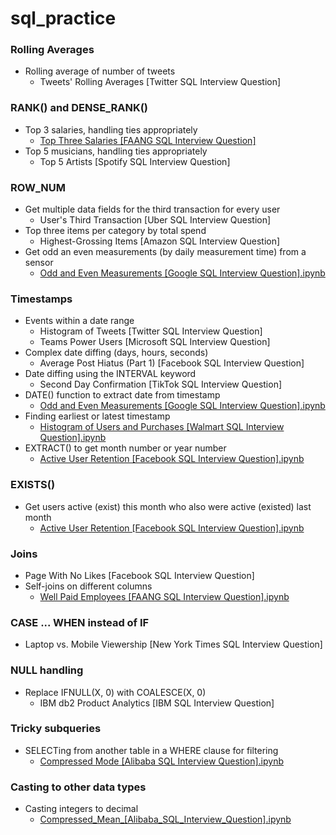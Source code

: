 # sql_practice

### Rolling Averages
* Rolling average of number of tweets
  * Tweets' Rolling Averages [Twitter SQL Interview Question]
 
### RANK() and DENSE_RANK()
* Top 3 salaries, handling ties appropriately
  * [Top Three Salaries [FAANG SQL Interview Question]](https://github.com/lawgorithm/sql_practice/blob/main/Top_Three_Salaries_%5BFAANG_SQL_Interview_Question%5D.ipynb)
* Top 5 musicians, handling ties appropriately
  * Top 5 Artists [Spotify SQL Interview Question]

### ROW_NUM
* Get multiple data fields for the third transaction for every user
  * User's Third Transaction [Uber SQL Interview Question]
* Top three items per category by total spend
  * Highest-Grossing Items [Amazon SQL Interview Question]
* Get odd an even measurements (by daily measurement time) from a sensor
  * [Odd and Even Measurements [Google SQL Interview Question].ipynb](https://github.com/lawgorithm/sql_practice/blob/main/Odd_and_Even_Measurements_%5BGoogle_SQL_Interview_Question%5D.ipynb)

### Timestamps
* Events within a date range
  * Histogram of Tweets [Twitter SQL Interview Question]
  * Teams Power Users [Microsoft SQL Interview Question]
* Complex date diffing (days, hours, seconds)
  * Average Post Hiatus (Part 1) [Facebook SQL Interview Question]
* Date diffing using the INTERVAL keyword
  * Second Day Confirmation [TikTok SQL Interview Question]
* DATE() function to extract date from timestamp
  * [Odd and Even Measurements [Google SQL Interview Question].ipynb](https://github.com/lawgorithm/sql_practice/blob/main/Odd_and_Even_Measurements_%5BGoogle_SQL_Interview_Question%5D.ipynb)
* Finding earliest or latest timestamp
  * [Histogram of Users and Purchases [Walmart SQL Interview Question].ipynb](https://github.com/lawgorithm/sql_practice/blob/main/Histogram_of_Users_and_Purchases_%5BWalmart_SQL_Interview_Question%5D.ipynb)
* EXTRACT() to get month number or year number
  * [Active User Retention [Facebook SQL Interview Question].ipynb](https://github.com/lawgorithm/sql_practice/blob/main/Active_User_Retention_%5BFacebook_SQL_Interview_Question%5D.ipynb)
 
### EXISTS()
* Get users active (exist) this month who also were active (existed) last month
  * [Active User Retention [Facebook SQL Interview Question].ipynb](https://github.com/lawgorithm/sql_practice/blob/main/Active_User_Retention_%5BFacebook_SQL_Interview_Question%5D.ipynb)

### Joins
* Page With No Likes [Facebook SQL Interview Question]
* Self-joins on different columns
  * [Well Paid Employees [FAANG SQL Interview Question].ipynb](https://github.com/lawgorithm/sql_practice/blob/main/Well_Paid_Employees_%5BFAANG_SQL_Interview_Question%5D.ipynb)

### CASE ... WHEN instead of IF
* Laptop vs. Mobile Viewership [New York Times SQL Interview Question]

### NULL handling
* Replace IFNULL(X, 0) with COALESCE(X, 0)
  * IBM db2 Product Analytics [IBM SQL Interview Question]
 
### Tricky subqueries 
* SELECTing from another table in a WHERE clause for filtering
  * [Compressed Mode [Alibaba SQL Interview Question].ipynb](https://github.com/lawgorithm/sql_practice/blob/main/Compressed_Mode_%5BAlibaba_SQL_Interview_Question%5D.ipynb)

### Casting to other data types
* Casting integers to decimal
  * [Compressed_Mean_[Alibaba_SQL_Interview_Question].ipynb](https://github.com/lawgorithm/sql_practice/blob/main/Compressed_Mean_%5BAlibaba_SQL_Interview_Question%5D.ipynb)

